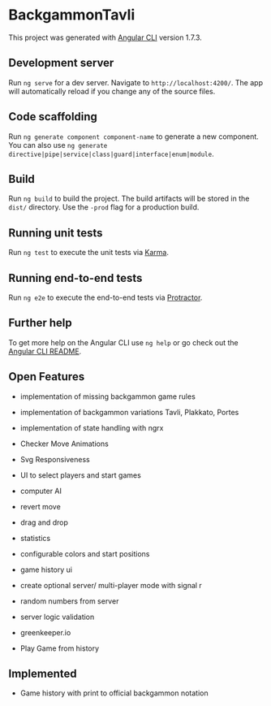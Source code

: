 # BackgammonTavli

This project was generated with [Angular CLI](https://github.com/angular/angular-cli) version 1.7.3.

## Development server

Run `ng serve` for a dev server. Navigate to `http://localhost:4200/`. The app will automatically reload if you change any of the source files.

## Code scaffolding

Run `ng generate component component-name` to generate a new component. You can also use `ng generate directive|pipe|service|class|guard|interface|enum|module`.

## Build

Run `ng build` to build the project. The build artifacts will be stored in the `dist/` directory. Use the `-prod` flag for a production build.

## Running unit tests

Run `ng test` to execute the unit tests via [Karma](https://karma-runner.github.io).

## Running end-to-end tests

Run `ng e2e` to execute the end-to-end tests via [Protractor](http://www.protractortest.org/).

## Further help

To get more help on the Angular CLI use `ng help` or go check out the [Angular CLI README](https://github.com/angular/angular-cli/blob/master/README.md).

## Open Features

- implementation of missing backgammon game rules
- implementation of backgammon variations Tavli, Plakkato, Portes
- implementation of state handling with ngrx
- Checker Move Animations
- Svg Responsiveness 
- UI to select players and start games 
- computer AI
- revert move 
- drag and drop 
- statistics
- configurable colors and start positions 

- game history ui

- create optional server/ multi-player mode with signal r
- random numbers from server
- server logic validation 
- greenkeeper.io
- Play Game from history 

## Implemented

- Game history with print to official backgammon notation 